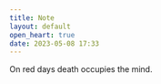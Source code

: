 ```yaml
---
title: Note
layout: default
open_heart: true
date: 2023-05-08 17:33
---
```


On red days death occupies the mind.
